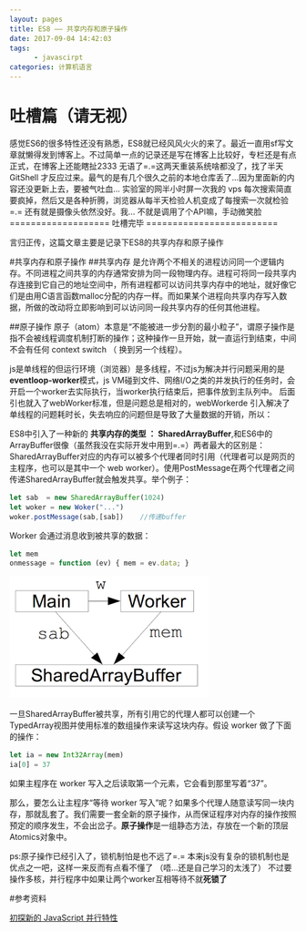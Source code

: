 ```yaml
---
layout: pages
title: ES8 —— 共享内存和原子操作
date: 2017-09-04 14:42:03
tags:
      - javascirpt 
categories: 计算机语言
---
```

# 吐槽篇（请无视）
感觉ES6的很多特性还没有熟悉，ES8就已经风风火火的来了。最近一直用sf写文章就懒得发到博客上。不过简单一点的记录还是写在博客上比较好，专栏还是有点正式，在博客上还能瞎扯2333 
无语了=.=这两天重装系统啥都没了，找了半天 GitShell 才反应过来。最气的是有几个很久之前的本地仓库丢了...因为里面新的内容还没更新上去，要被气吐血... 实验室的网半小时屏一次我的 vps 每次搜索简直要疯掉，然后又是各种折腾，浏览器从每半天检验人机变成了每搜索一次就检验=.= 还有就是摄像头依然没好。我... 不就是调用了个API嘛，手动微笑脸 
=================== 吐槽完毕 =========================

言归正传，这篇文章主要是记录下ES8的共享内存和原子操作

#共享内存和原子操作
##共享内存
是允许两个不相关的进程访问同一个逻辑内存。不同进程之间共享的内存通常安排为同一段物理内存。进程可将同一段共享内存连接到它自己的地址空间中，所有进程都可以访问共享内存中的地址，就好像它们是由用C语言函数malloc分配的内存一样。而如果某个进程向共享内存写入数据，所做的改动将立即影响到可以访问同一段共享内存的任何其他进程。

##原子操作
原子（atom）本意是“不能被进一步分割的最小粒子”，谓原子操作是指不会被线程调度机制打断的操作；这种操作一旦开始，就一直运行到结束，中间不会有任何 context switch （ 换到另一个线程）。


js是单线程的但运行环境（浏览器）是多线程，不过js为解决并行问题采用的是 **eventloop-worker**模式，js VM碰到文件、网络I/O之类的并发执行的任务时，会开启一个worker去实际执行，当worker执行结束后，把事件放到主队列中。
后面引也就入了webWorker标准，但是问题总是相对的，webWorkerde 引入解决了单线程的问题耗时长，失去响应的问题但是导致了大量数据的开销，所以：

ES8中引入了一种新的 **共享内存的类型 ： SharedArrayBuffer**,和ES6中的ArrayBuffer很像（虽然我没在实际开发中用到=.=）两者最大的区别是：SharedArrayBuffer对应的内存可以被多个代理者同时引用（代理者可以是网页的主程序，也可以是其中一个 web worker）。使用PostMessage在两个代理者之间传递SharedArrayBuffer就会触发共享。举个例子：
```js
let sab  = new SharedArrayBuffer(1024)
let woker = new Woker("...")
woker.postMessage(sab,[sab])    //传递buffer
```
Worker 会通过消息收到被共享的数据：
```js
let mem
onmessage = function (ev) { mem = ev.data; }
```
![](002_es8/shareArrayBuffer.png)

一旦SharedArrayBuffer被共享，所有引用它的代理人都可以创建一个TypedArray视图并使用标准的数组操作来读写这块内存。假设 worker 做了下面的操作：
```js
let ia = new Int32Array(mem)
ia[0] = 37
```

如果主程序在 worker 写入之后读取第一个元素，它会看到那里写着“37”。

那么，要怎么让主程序“等待 worker 写入”呢？如果多个代理人随意读写同一块内存，那就乱套了。我们需要一套全新的原子操作，从而保证程序对内存的操作按照预定的顺序发生，不会出岔子。**原子操作**是一组静态方法，存放在一个新的顶层Atomics对象中。

ps:原子操作已经引入了，锁机制怕是也不远了=.= 本来js没有复杂的锁机制也是优点之一吧，这样一来反而有点看不懂了 （唔...还是自己学习的太浅了）
不过要操作多核，并行程序中如果让两个worker互相等待不就**死锁了**



#参考资料

[初探新的 JavaScript 并行特性](http://www.zcfy.cc/article/a-taste-of-javascript-s-new-parallel-primitives-274.html)